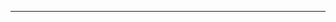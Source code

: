 <!--
CO_OP_TRANSLATOR_METADATA:
{
  "original_hash": "661bbc8e2592ebbb96aa84b1462f5755",
  "translation_date": "2025-08-28T19:53:48+00:00",
  "source_file": "03-CoreGenerativeAITechniques/README.md",
  "language_code": "en"
}
-->


---

